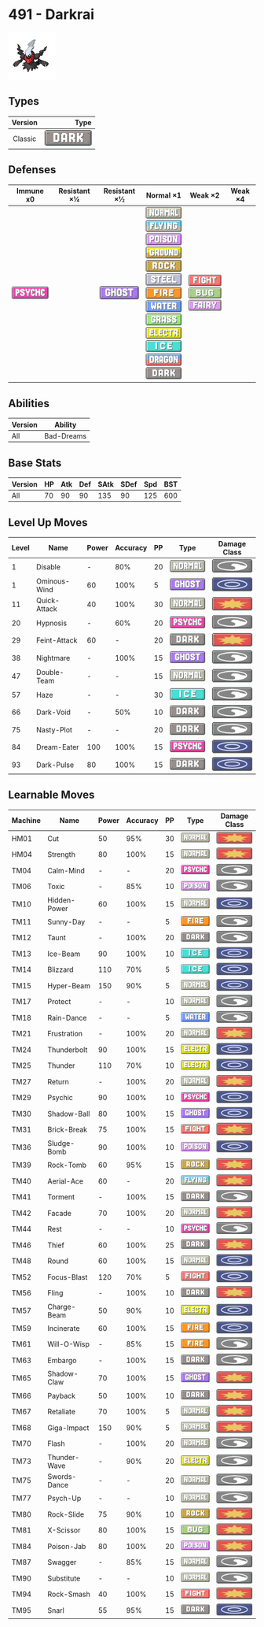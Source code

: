 # 491 - Darkrai

![darkrai](../img/pokemon/491.png)

## Types

| Version | Type                           |
| :-----: | -----------------------------: |
| Classic | ![dark](../img/types/dark.png) |

## Defenses

| Immune x0                            | Resistant ×¼ | Resistant ×½                     | Normal ×1                                                                                                                                                                                                                                                                                                                                                                                                                                                                                          | Weak ×2                                                                                                      | Weak ×4 |
| ------------------------------------ | ------------ | -------------------------------- | -------------------------------------------------------------------------------------------------------------------------------------------------------------------------------------------------------------------------------------------------------------------------------------------------------------------------------------------------------------------------------------------------------------------------------------------------------------------------------------------------- | ------------------------------------------------------------------------------------------------------------ | ------- |
| ![psychic](../img/types/psychic.png) |              | ![ghost](../img/types/ghost.png) | ![normal](../img/types/normal.png)<br/>![flying](../img/types/flying.png)<br/>![poison](../img/types/poison.png)<br/>![ground](../img/types/ground.png)<br/>![rock](../img/types/rock.png)<br/>![steel](../img/types/steel.png)<br/>![fire](../img/types/fire.png)<br/>![water](../img/types/water.png)<br/>![grass](../img/types/grass.png)<br/>![electric](../img/types/electric.png)<br/>![ice](../img/types/ice.png)<br/>![dragon](../img/types/dragon.png)<br/>![dark](../img/types/dark.png) | ![fighting](../img/types/fighting.png)<br/>![bug](../img/types/bug.png)<br/>![fairy](../img/types/fairy.png) |         |

## Abilities

| Version | Ability    |
| ------- | ---------- |
| All     | Bad-Dreams |

## Base Stats

| Version | HP | Atk | Def | SAtk | SDef | Spd | BST |
| ------- | -- | --- | --- | ---- | ---- | --- | --- |
| All     | 70 | 90  | 90  | 135  | 90   | 125 | 600 |

## Level Up Moves

| Level | Name         | Power | Accuracy | PP | Type                                 | Damage Class                           |
| ----- | ------------ | ----- | -------- | -- | ------------------------------------ | -------------------------------------- |
| 1     | Disable      | -     | 80%      | 20 | ![normal](../img/types/normal.png)   | ![status](../img/types/status.png)     |
| 1     | Ominous-Wind | 60    | 100%     | 5  | ![ghost](../img/types/ghost.png)     | ![special](../img/types/special.png)   |
| 11    | Quick-Attack | 40    | 100%     | 30 | ![normal](../img/types/normal.png)   | ![physical](../img/types/physical.png) |
| 20    | Hypnosis     | -     | 60%      | 20 | ![psychic](../img/types/psychic.png) | ![status](../img/types/status.png)     |
| 29    | Feint-Attack | 60    | -        | 20 | ![dark](../img/types/dark.png)       | ![physical](../img/types/physical.png) |
| 38    | Nightmare    | -     | 100%     | 15 | ![ghost](../img/types/ghost.png)     | ![status](../img/types/status.png)     |
| 47    | Double-Team  | -     | -        | 15 | ![normal](../img/types/normal.png)   | ![status](../img/types/status.png)     |
| 57    | Haze         | -     | -        | 30 | ![ice](../img/types/ice.png)         | ![status](../img/types/status.png)     |
| 66    | Dark-Void    | -     | 50%      | 10 | ![dark](../img/types/dark.png)       | ![status](../img/types/status.png)     |
| 75    | Nasty-Plot   | -     | -        | 20 | ![dark](../img/types/dark.png)       | ![status](../img/types/status.png)     |
| 84    | Dream-Eater  | 100   | 100%     | 15 | ![psychic](../img/types/psychic.png) | ![special](../img/types/special.png)   |
| 93    | Dark-Pulse   | 80    | 100%     | 15 | ![dark](../img/types/dark.png)       | ![special](../img/types/special.png)   |

## Learnable Moves

| Machine | Name         | Power | Accuracy | PP | Type                                   | Damage Class                           |
| ------- | ------------ | ----- | -------- | -- | -------------------------------------- | -------------------------------------- |
| HM01    | Cut          | 50    | 95%      | 30 | ![normal](../img/types/normal.png)     | ![physical](../img/types/physical.png) |
| HM04    | Strength     | 80    | 100%     | 15 | ![normal](../img/types/normal.png)     | ![physical](../img/types/physical.png) |
| TM04    | Calm-Mind    | -     | -        | 20 | ![psychic](../img/types/psychic.png)   | ![status](../img/types/status.png)     |
| TM06    | Toxic        | -     | 85%      | 10 | ![poison](../img/types/poison.png)     | ![status](../img/types/status.png)     |
| TM10    | Hidden-Power | 60    | 100%     | 15 | ![normal](../img/types/normal.png)     | ![special](../img/types/special.png)   |
| TM11    | Sunny-Day    | -     | -        | 5  | ![fire](../img/types/fire.png)         | ![status](../img/types/status.png)     |
| TM12    | Taunt        | -     | 100%     | 20 | ![dark](../img/types/dark.png)         | ![status](../img/types/status.png)     |
| TM13    | Ice-Beam     | 90    | 100%     | 10 | ![ice](../img/types/ice.png)           | ![special](../img/types/special.png)   |
| TM14    | Blizzard     | 110   | 70%      | 5  | ![ice](../img/types/ice.png)           | ![special](../img/types/special.png)   |
| TM15    | Hyper-Beam   | 150   | 90%      | 5  | ![normal](../img/types/normal.png)     | ![special](../img/types/special.png)   |
| TM17    | Protect      | -     | -        | 10 | ![normal](../img/types/normal.png)     | ![status](../img/types/status.png)     |
| TM18    | Rain-Dance   | -     | -        | 5  | ![water](../img/types/water.png)       | ![status](../img/types/status.png)     |
| TM21    | Frustration  | -     | 100%     | 20 | ![normal](../img/types/normal.png)     | ![physical](../img/types/physical.png) |
| TM24    | Thunderbolt  | 90    | 100%     | 15 | ![electric](../img/types/electric.png) | ![special](../img/types/special.png)   |
| TM25    | Thunder      | 110   | 70%      | 10 | ![electric](../img/types/electric.png) | ![special](../img/types/special.png)   |
| TM27    | Return       | -     | 100%     | 20 | ![normal](../img/types/normal.png)     | ![physical](../img/types/physical.png) |
| TM29    | Psychic      | 90    | 100%     | 10 | ![psychic](../img/types/psychic.png)   | ![special](../img/types/special.png)   |
| TM30    | Shadow-Ball  | 80    | 100%     | 15 | ![ghost](../img/types/ghost.png)       | ![special](../img/types/special.png)   |
| TM31    | Brick-Break  | 75    | 100%     | 15 | ![fighting](../img/types/fighting.png) | ![physical](../img/types/physical.png) |
| TM36    | Sludge-Bomb  | 90    | 100%     | 10 | ![poison](../img/types/poison.png)     | ![special](../img/types/special.png)   |
| TM39    | Rock-Tomb    | 60    | 95%      | 15 | ![rock](../img/types/rock.png)         | ![physical](../img/types/physical.png) |
| TM40    | Aerial-Ace   | 60    | -        | 20 | ![flying](../img/types/flying.png)     | ![physical](../img/types/physical.png) |
| TM41    | Torment      | -     | 100%     | 15 | ![dark](../img/types/dark.png)         | ![status](../img/types/status.png)     |
| TM42    | Facade       | 70    | 100%     | 20 | ![normal](../img/types/normal.png)     | ![physical](../img/types/physical.png) |
| TM44    | Rest         | -     | -        | 10 | ![psychic](../img/types/psychic.png)   | ![status](../img/types/status.png)     |
| TM46    | Thief        | 60    | 100%     | 25 | ![dark](../img/types/dark.png)         | ![physical](../img/types/physical.png) |
| TM48    | Round        | 60    | 100%     | 15 | ![normal](../img/types/normal.png)     | ![special](../img/types/special.png)   |
| TM52    | Focus-Blast  | 120   | 70%      | 5  | ![fighting](../img/types/fighting.png) | ![special](../img/types/special.png)   |
| TM56    | Fling        | -     | 100%     | 10 | ![dark](../img/types/dark.png)         | ![physical](../img/types/physical.png) |
| TM57    | Charge-Beam  | 50    | 90%      | 10 | ![electric](../img/types/electric.png) | ![special](../img/types/special.png)   |
| TM59    | Incinerate   | 60    | 100%     | 15 | ![fire](../img/types/fire.png)         | ![special](../img/types/special.png)   |
| TM61    | Will-O-Wisp  | -     | 85%      | 15 | ![fire](../img/types/fire.png)         | ![status](../img/types/status.png)     |
| TM63    | Embargo      | -     | 100%     | 15 | ![dark](../img/types/dark.png)         | ![status](../img/types/status.png)     |
| TM65    | Shadow-Claw  | 70    | 100%     | 15 | ![ghost](../img/types/ghost.png)       | ![physical](../img/types/physical.png) |
| TM66    | Payback      | 50    | 100%     | 10 | ![dark](../img/types/dark.png)         | ![physical](../img/types/physical.png) |
| TM67    | Retaliate    | 70    | 100%     | 5  | ![normal](../img/types/normal.png)     | ![physical](../img/types/physical.png) |
| TM68    | Giga-Impact  | 150   | 90%      | 5  | ![normal](../img/types/normal.png)     | ![physical](../img/types/physical.png) |
| TM70    | Flash        | -     | 100%     | 20 | ![normal](../img/types/normal.png)     | ![status](../img/types/status.png)     |
| TM73    | Thunder-Wave | -     | 90%      | 20 | ![electric](../img/types/electric.png) | ![status](../img/types/status.png)     |
| TM75    | Swords-Dance | -     | -        | 20 | ![normal](../img/types/normal.png)     | ![status](../img/types/status.png)     |
| TM77    | Psych-Up     | -     | -        | 10 | ![normal](../img/types/normal.png)     | ![status](../img/types/status.png)     |
| TM80    | Rock-Slide   | 75    | 90%      | 10 | ![rock](../img/types/rock.png)         | ![physical](../img/types/physical.png) |
| TM81    | X-Scissor    | 80    | 100%     | 15 | ![bug](../img/types/bug.png)           | ![physical](../img/types/physical.png) |
| TM84    | Poison-Jab   | 80    | 100%     | 20 | ![poison](../img/types/poison.png)     | ![physical](../img/types/physical.png) |
| TM87    | Swagger      | -     | 85%      | 15 | ![normal](../img/types/normal.png)     | ![status](../img/types/status.png)     |
| TM90    | Substitute   | -     | -        | 10 | ![normal](../img/types/normal.png)     | ![status](../img/types/status.png)     |
| TM94    | Rock-Smash   | 40    | 100%     | 15 | ![fighting](../img/types/fighting.png) | ![physical](../img/types/physical.png) |
| TM95    | Snarl        | 55    | 95%      | 15 | ![dark](../img/types/dark.png)         | ![special](../img/types/special.png)   |